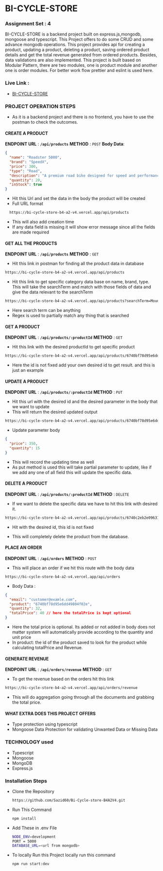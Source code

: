 # BI-CYCLE-STORE

### Assignment Set : 4

BI-CYCLE-STORE is a backend project built on express.js,mongodb, mongoose and typescript. This Project offers to do some CRUD and some advance mongodb operations. This project provides api for creating a product, updating a product, deleting a product, saving ordered product details and get the total revenue generated from ordered products. Besides, data validations are also implemented. This project is built based on Modular Pattern, there are two modules, one is product module and another one is order modules. For better work flow prettier and eslint is used here.

### Live Link :

- [BI-CYCLE-STORE](https://bi-cycle-store-b4-a2-v4.vercel.app/)

### PROJECT OPERATION STEPS

- As it is a backend project and there is no frontend, you have to use the postman to check the outcomes.

#### CREATE A PRODUCT

**ENDPOINT URL** : **`/api/products`**
**METHOD** : `POST`
**Body Data**:

```json
{
  "name": "Roadster 5000",
  "brand": "SpeedX",
  "price": 300,
  "type": "Road",
  "description": "A premium road bike designed for speed and performance.",
  "quantity": 20,
  "inStock": true
}
```

- Hit this Url and set the data in the body the product will be created
- Full URL format

```bash
  https://bi-cycle-store-b4-a2-v4.vercel.app/api/products
```

- This will also add creation time
- If any data field is missing it will show error message since all the fields are made required

#### GET ALL THE PRODUCTS

**ENDPOINT URL** : **`/api/products`**
**METHOD** : `GET`

- Hit this link in postman for finding all the product data in database

```bash
https://bi-cycle-store-b4-a2-v4.vercel.app/api/products
```

- Hit this link to get specific category data base on name, brand, type. This will take the searchTerm and match with those fields of data and give the data relevant to the searchTerm

```bash
https://bi-cycle-store-b4-a2-v4.vercel.app/api/products?searchTerm=Mountain
```

- Here search term can be anything
- Regex is used to partially match any thing that is searched

#### GET A PRODUCT

**ENDPOINT URL** : **`/api/products/:productId`**
**METHOD** : `GET`

- Hit this link with the desired productId to get specific product

```bash
https://bi-cycle-store-b4-a2-v4.vercel.app/api/products/6740bf78d95e6dd49804f02e
```

- Here the id is not fixed add your own desired id to get result. and this is just an example

#### UPDATE A PRODUCT

**ENDPOINT URL** : **`/api/products/:productId`**
**METHOD** : `PUT`

- Hit this url with the desired id and the desired parameter in the body that we want to update
- This will return the desired updated output

```bash
https://bi-cycle-store-b4-a2-v4.vercel.app/api/products/6740bf78d95e6dd49804f02e
```

- Update parameter body

```json
{
  "price": 350,
  "quantity": 15
}
```

- This will record the updating time as well
- As put method is used this will take partial parameter to update, like if we add any one of all field this will update the specific data.

#### DELETE A PRODUCT

**ENDPOINT URL** : **`/api/products/:productId`**
**METHOD** : `DELETE`

- If we want to delete the specific data we have to hit this link with desired it.

```bash
https://bi-cycle-store-b4-a2-v4.vercel.app/api/products/6740c2eb2e09631f60bf7b53
```

- Hit with the desired id, this id is not fixed

- This will completely delete the product from the database.

#### PLACE AN ORDER

**ENDPOINT URL** : **`/api/orders`**
**METHOD** : `POST`

- This will place an order if we hit this route with the body data

```bash
https://bi-cycle-store-b4-a2-v4.vercel.app/api/orders
```

- Body Data :

```json
{
  "email": "customer@examle.com",
  "product": "6740bf78d95e6dd49804f02e",
  "quantity": 32,
  "totalPrice": 40 // here the totalPrice is kept optional
}
```

- Here the total price is optional. Its added or not added in body does not matter system will automatically provide according to the quantity and unit price
- In product: the id of the product saved to look for the product while calculating totalPrice and Revenue.

#### GENERATE REVENUE

**ENDPOINT URL** : **`/api/orders/revenue`**
**METHOD** : `GET`

- To get the revenue based on the orders hit this link

```bash
https://bi-cycle-store-b4-a2-v4.vercel.app/api/orders/revenue
```

- This will do aggregation going through all the documents and grabbing the total price.

#### WHAT EXTRA DOES THIS PROJECT OFFERS

- Type protection using typescript
- Mongoose Data Protection for validating Unwanted Data or Missing Data

### TECHNOLOGY used

- Typescript
- Mongoose
- MongoDB
- Express.js

### Installation Steps

- Clone the Repository

  ```bash
  https://github.com/Sazid60/Bi-Cycle-store-B4A2V4.git

  ```

- Run This Command
  ```bash
  npm install
  ```
- Add These in .env File

  ```bash
  NODE_ENV=development
  PORT = 5000
  DATABASE_URL=<url from mongodb>

  ```

- To locally Run this Project locally run this command
  ```bash
  npm run start:dev
  ```
